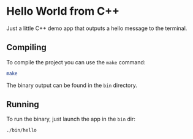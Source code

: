 # Hello World from C++

Just a little C++ demo app that outputs a hello message to the terminal.

## Compiling

To compile the project you can use the `make` command:

```bash
make
```

The binary output can be found in the `bin` directory.

## Running

To run the binary, just launch the app in the `bin` dir:

```bash
./bin/hello
```
